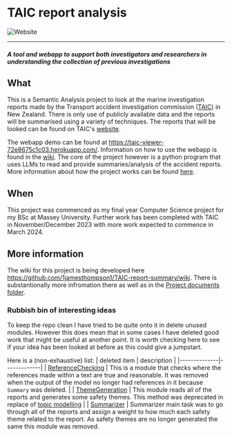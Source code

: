﻿# TAIC report analysis

![Website](https://img.shields.io/website?url=https%3A%2F%2Ftaic-viewer-72e8675c1c03.herokuapp.com%2F&up_message=live&down_message=not%20available&label=webapp%20demo&link=https%3A%2F%2Ftaic-viewer-72e8675c1c03.herokuapp.com%2F)


***

#### _A tool and webapp to support both investigators and researchers in understanding the collection of previous investigations_

## What

This is a Semantic Analysis project to look at the marine investigation reports made by the Transport accident investigation commission ([TAIC](https://www.taic.org.nz/)) in New Zealand.
There is only use of publicly available data and the reports will be summarised using a variety of techniques. The reports that will be looked can be found on TAIC's [website](https://www.taic.org.nz/inquiries?order=field_publication_date_value&sort=desc&keyword=&date_filter%5Bmin%5D%5Bdate%5D=&date_filter%5Bmax%5D%5Bdate%5D=&publication_date%5Bmin%5D%5Bdate%5D=&publication_date%5Bmax%5D%5Bdate%5D=&status%5B0%5D=12).

The webapp demo can be found at https://taic-viewer-72e8675c1c03.herokuapp.com/. Information on how to use the webapp is found in the [wiki](https://github.com/1jamesthompson1/TAIC-report-summary/wiki/How-you-can-use-this-program#webapp-user-instructions). The core of the project however is a python program that uses LLMs to read and provide summaries/analysis of the accident reports. More information about how the project works can be found [here](https://github.com/1jamesthompson1/TAIC-report-summary/wiki/How-this-project-works).

## When

This project was commenced as my final year Computer Science project for my BSc at Massey University. Further work has been completed with TAIC in November/December 2023 with more work expected to commence in March 2024.

## More information

The wiki for this project is being developed here https://github.com/1jamesthompson1/TAIC-report-summary/wiki. There is substantionally more infromation there as well as in the [Project documents folder](https://github.com/1jamesthompson1/TAIC-report-summary/tree/f5742e344ad97b8b97b7e9dc96788e092a637233/Project%20documents).

### Rubbish bin of interesting ideas

To keep the repo clean I have tried to be quite onto it in delete unused modules. However this does mean that in some cases I have deleted good work that might be useful at another point. It is worth checking here to see if your idea has been looked at before as this could give a jumpstart.

Here is a (non-exhaustive) list:
| deleted item | description |
|--------------|-------------|
| [ReferenceChecking](https://github.com/1jamesthompson1/TAIC-report-summary/blob/bdd9445670c3a1ec659cad02b4eb91e200ff10cb/engine/Extract_Analyze/ReferenceChecking.py) | This is a module that checks where the references made within a text are true and reasonable. It was removed when the output of the model no longer had references in it because `Summary` was deleted. |
| [ThemeGeneration](https://github.com/1jamesthompson1/TAIC-report-summary/blob/bdd9445670c3a1ec659cad02b4eb91e200ff10cb/engine/Extract_Analyze/ThemeGenerator.py) | This module reads all of the reports and generates some safety themes. This method was deprecated in replace of [topic modelling](https://github.com/1jamesthompson1/TAIC-report-summary/issues/144) |
| [Summarizer](https://github.com/1jamesthompson1/TAIC-report-summary/blob/bdd9445670c3a1ec659cad02b4eb91e200ff10cb/engine/Extract_Analyze/Summarizer.py) | Summarizer main task was to go through all of the reports and assign a weight to how much each safety theme related to the report. As safety themes are no longer generated the same this module was removed.